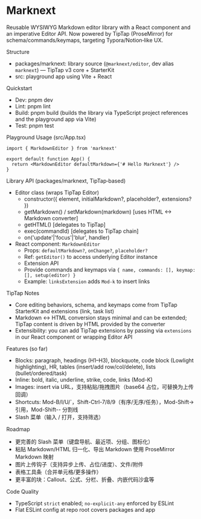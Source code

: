 # Marknext

Reusable WYSIWYG Markdown editor library with a React component and an imperative Editor API. Now powered by TipTap (ProseMirror) for schema/commands/keymaps, targeting Typora/Notion‑like UX.

Structure
- packages/marknext: library source (`@marknext/editor`, dev alias `marknext`) — TipTap v3 core + StarterKit
- src: playground app using Vite + React

Quickstart
- Dev: pnpm dev
- Lint: pnpm lint
- Build: pnpm build (builds the library via TypeScript project references and the playground app via Vite)
 - Test: pnpm test

Playground Usage (src/App.tsx)
```tsx
import { MarkdownEditor } from 'marknext'

export default function App() {
  return <MarkdownEditor defaultMarkdown={'# Hello Marknext'} />
}
```

Library API (packages/marknext, TipTap‑based)
- Editor class (wraps TipTap Editor)
  - constructor({ element, initialMarkdown?, placeholder?, extensions? })
  - getMarkdown() / setMarkdown(markdown) [uses HTML <-> Markdown converter]
  - getHTML() [delegates to TipTap]
  - exec(commandId) [delegates to TipTap chain]
  - on('update'|'focus'|'blur', handler)
- React component: `MarkdownEditor`
  - Props: `defaultMarkdown?`, `onChange?`, `placeholder?`
  - Ref: `getEditor()` to access underlying Editor instance
  - Extension API
  - Provide commands and keymaps via `{ name, commands: [], keymap: [], setup(editor) }`
  - Example: `linksExtension` adds `Mod-k` to insert links

TipTap Notes
- Core editing behaviors, schema, and keymaps come from TipTap StarterKit and extensions (link, task list)
- Markdown <-> HTML conversion stays minimal and can be extended; TipTap content is driven by HTML provided by the converter
- Extensibility: you can add TipTap extensions by passing via `extensions` in our React component or wrapping Editor API

Features (so far)
- Blocks: paragraph, headings (H1–H3), blockquote, code block (Lowlight highlighting), HR, tables (insert/add row/col/delete), lists (bullet/ordered/task)
- Inline: bold, italic, underline, strike, code, links (Mod-K)
- Images: insert via URL，支持粘贴/拖拽图片（base64 占位，可替换为上传回调）
- Shortcuts: Mod-B/I/U/`，Shift-Ctrl-7/8/9（有序/无序/任务），Mod-Shift-> 引用，Mod-Shift-- 分割线
- Slash 菜单（输入 / 打开，支持筛选）

Roadmap
- 更完善的 Slash 菜单（键盘导航、最近项、分组、图标化）
- 粘贴 Markdown/HTML 归一化、导出 Markdown 使用 ProseMirror Markdown 映射
- 图片上传钩子（支持异步上传、占位/进度）、文件/附件
- 表格工具条（合并单元格/更多操作）
- 更丰富的块：Callout、公式、分栏、折叠、内嵌代码沙盒等

Code Quality
- TypeScript `strict` enabled; `no-explicit-any` enforced by ESLint
- Flat ESLint config at repo root covers packages and app
